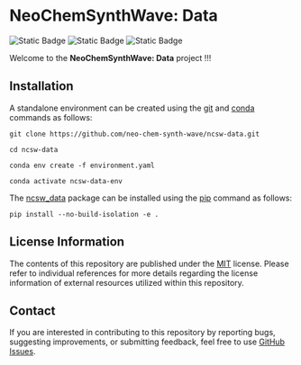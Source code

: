 # NeoChemSynthWave: Data
![Static Badge](https://img.shields.io/badge/ncsw__data----%23E68E36?logo=github&style=flat)
![Static Badge](https://img.shields.io/badge/Elix%2C%20Inc.-%235EB6B3?style=flat)
![Static Badge](https://img.shields.io/badge/Institute%20of%20Science%20Tokyo-%231C3177?style=flat)

Welcome to the **NeoChemSynthWave: Data** project !!!


## Installation
A standalone environment can be created using the [git](https://git-scm.com) and [conda](https://conda.io) commands as
follows:

```shell
git clone https://github.com/neo-chem-synth-wave/ncsw-data.git

cd ncsw-data

conda env create -f environment.yaml

conda activate ncsw-data-env
```

The [ncsw_data](/ncsw_data) package can be installed using the [pip](https://pip.pypa.io) command as follows:

```shell
pip install --no-build-isolation -e .
```


## License Information
The contents of this repository are published under the [MIT](/LICENSE) license. Please refer to individual references
for more details regarding the license information of external resources utilized within this repository.


## Contact
If you are interested in contributing to this repository by reporting bugs, suggesting improvements, or submitting
feedback, feel free to use [GitHub Issues](https://github.com/neo-chem-synth-wave/ncsw-data/issues).
